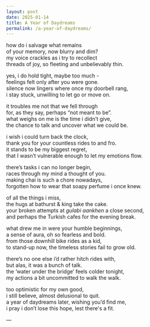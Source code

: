 ```yaml
---
layout: post
date: 2025-01-14
title: A Year of Daydreams
permalink: /a-year-of-daydreams/
---
```


how do i salvage what remains  
of your memory, now blurry and dim?  
my voice crackles as i try to recollect  
threads of joy, so fleeting and unbelievably thin.

yes, i do hold tight, maybe too much -  
feelings felt only after you were gone.  
silence now lingers where once my doorbell rang,  
i stay stuck, unwilling to let go or move on.

it troubles me not that we fell through  
for, as they say, perhaps “not meant to be”.  
what weighs on me is the time i didn’t give,  
the chance to talk and uncover what we could be.

i wish i could turn back the clock,  
thank you for your countless rides to and fro.  
it stands to be my biggest regret,  
that I wasn’t vulnerable enough to let my emotions flow.

there’s tasks i can no longer begin,  
races through my mind a thought of you.  
making chai is such a chore nowadays,  
forgotten how to wear that soapy perfume i once knew.

of all the things i miss,  
the hugs at bathurst & king take the cake.  
your broken attempts at _gulabi aankhen_ a close second,  
and perhaps the Turkish cafes for the evening break.

what drew me in were your humble beginnings,  
a sense of aura, oh so fearless and bold.  
from those downhill bike rides as a kid,  
to stand-up now, the timeless stories fail to grow old.

there’s no one else i’d rather hitch rides with,  
but alas, it was a bunch of talk.  
the ‘water under the bridge’ feels colder tonight,  
my actions a bit uncommitted to walk the walk.

too optimistic for my own good,  
i still believe, almost delusional to quit.  
a year of daydreams later, wishing you’d find me,  
i pray i don’t lose this hope, lest there's a fit.

—
